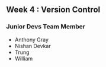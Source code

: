 ## Week 4 : Version Control

### Junior Devs Team Member

- Anthony Gray
- Nishan Devkar
- Trung
- William